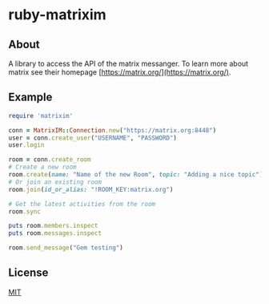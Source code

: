 # ruby-matrixim
## About
A library to access the API of the matrix messanger. 
To learn more about matrix see their homepage [https://matrix.org/](https://matrix.org/).

## Example
```ruby
require 'matrixim'

conn = MatrixIM::Connection.new("https://matrix.org:8448")
user = conn.create_user("USERNAME", "PASSWORD")
user.login

room = conn.create_room
# Create a new room
room.create(name: "Name of the new Room", topic: "Adding a nice topic")
# Or join an existing room
room.join(id_or_alias: "!ROOM_KEY:matrix.org")

# Get the latest activities from the room
room.sync

puts room.members.inspect
puts room.messages.inspect

room.send_message("Gem testing")
```

## License
[MIT](https://github.com/hanspolo/ruby-matrixim/blob/master/LICENSE)